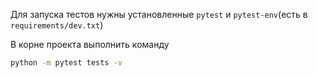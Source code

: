 Для запуска тестов нужны установленные `pytest` и `pytest-env`(есть в `requirements/dev.txt`)

В корне проекта выполнить команду
```bash
python -m pytest tests -v
```